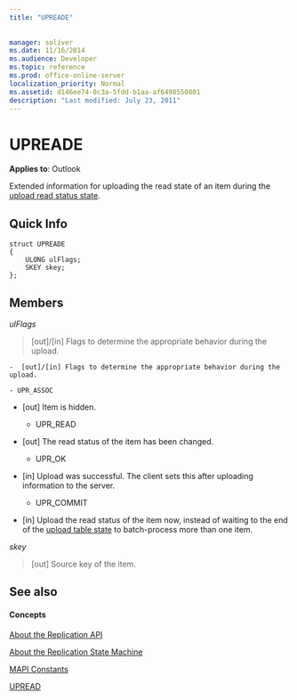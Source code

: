 ```yaml
---
title: "UPREADE"
 
 
manager: soliver
ms.date: 11/16/2014
ms.audience: Developer
ms.topic: reference
ms.prod: office-online-server
localization_priority: Normal
ms.assetid: d146ee74-0c3a-5fdd-b1aa-af6498550801
description: "Last modified: July 23, 2011"
---
```


# UPREADE

  
  
**Applies to**: Outlook 
  
Extended information for uploading the read state of an item during the [upload read status state](upload-read-status-state.md).
  
## Quick Info

```
struct UPREADE 
{ 
    ULONG ulFlags; 
    SKEY skey; 
};
```

## Members

 _ulFlags_
  
>  [out]/[in] Flags to determine the appropriate behavior during the upload. 
    
    -  [out]/[in] Flags to determine the appropriate behavior during the upload. 
    
    - UPR_ASSOC
    
  - [out] Item is hidden.
    
    - UPR_READ
    
  - [out] The read status of the item has been changed.
    
    - UPR_OK
    
  - [in] Upload was successful. The client sets this after uploading information to the server.
    
    - UPR_COMMIT
    
  - [in] Upload the read status of the item now, instead of waiting to the end of the [upload table state](upload-table-state.md) to batch-process more than one item. 
    
 _skey_
  
> [out] Source key of the item.
    
## See also

#### Concepts

[About the Replication API](about-the-replication-api.md)
  
[About the Replication State Machine](about-the-replication-state-machine.md)
  
[MAPI Constants](mapi-constants.md)
  
[UPREAD](upread.md)

